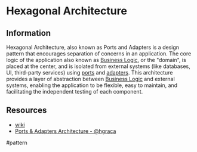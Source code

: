 # Hexagonal Architecture

## Information

Hexagonal Architecture, also known as Ports and Adapters is a design pattern that encourages separation of concerns in an application. The core logic of the application also known as [Business Logic](https://github.com/vimcki/design-principles/blob/master/Business%20Logic.md), or the "domain", is placed at the center, and is isolated from external systems (like databases, UI, third-party services) using [ports](https://github.com/vimcki/design-principles/blob/master/Port.md) and [adapters](https://github.com/vimcki/design-principles/blob/master/Adapter.md). This architecture provides a layer of abstraction between [Business Logic](https://github.com/vimcki/design-principles/blob/master/Business%20Logic.md) and external systems, enabling the application to be flexible, easy to maintain, and facilitating the independent testing of each component.

## Resources

- [wiki](https://en.wikipedia.org/wiki/Hexagonal_architecture_(software))
- [Ports & Adapters Architecture - @hgraca](https://herbertograca.com/2017/09/14/ports-adapters-architecture/)

#pattern
